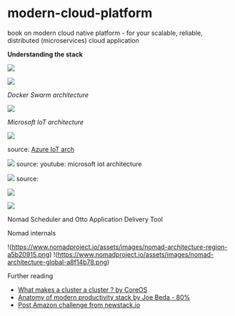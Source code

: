 # modern-cloud-platform
book on modern cloud native platform - for your scalable, reliable, distributed (microservices) cloud application

**Understanding the stack**

![](https://coreos.com/assets/images/media/osi-model-clustering.svg)


![](https://d1fto35gcfffzn.cloudfront.net/images/campaigns/cloudnative/Cloud-Native-Architecture-Diagram.png)

*Docker Swarm architecture*

![](http://image.slidesharecdn.com/dockerswarmv1-150401123157-conversion-gate01/95/docker-swarm-introduction-13-638.jpg?cb=1427891574)

*Microsoft IoT architecture*

![](http://www.in.techradar.com/photo/46955644/news/internet/cloud-services/How-Microsofts-fast-track-Azure-will-help-businesses-conquer-IoT.jpg)

source: [Azure IoT arch](http://www.in.techradar.com/news/internet/cloud-services/How-Microsofts-fast-track-Azure-will-help-businesses-conquer-IoT/articleshow/46955644.cms)


![](http://i.ytimg.com/vi/q6lYuUJ1mO4/maxresdefault.jpg)
source: youtube: microsoft iot architecture

![](http://ssmlwf.azurewebsites.net/AzureProcess3.png)
source: [](http://www.codeproject.com/Articles/890430/Microsoft-Azure-plus-TI-CC-LaunchPad-End-to-End-Io)

![](http://image.slidesharecdn.com/nosqlmattersbcn2014-141125014931-conversion-gate01/95/salvatore-sanfilippo-how-redis-cluster-works-and-why-nosql-matters-barcelona-2014-9-638.jpg?cb=1416880265)

![](http://www.packer.io/assets/images/docs/atlas-workflow-89f2c5ca.png)

Nomad Scheduler and Otto Application Delivery Tool

Nomad internals

!(https://www.nomadproject.io/assets/images/nomad-architecture-region-a5b20915.png)
!(https://www.nomadproject.io/assets/images/nomad-architecture-global-a8f14b78.png)

Further reading

* [What makes a cluster a cluster ? by CoreOS](https://coreos.com/blog/cluster-osi-model/)
* [Anatomy of modern productivity stack by Joe Beda - 80% ](http://www.eightypercent.net/post/layers-in-the-stack.html)
* [Post Amazon challenge from newstack.io](http://thenewstack.io/post-amazon-challenge-new-stack-model/)
